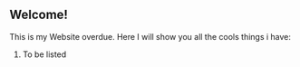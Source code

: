 ## Welcome!

 This is my Website overdue. Here I will show you all the cools things i have:
 1. To be listed